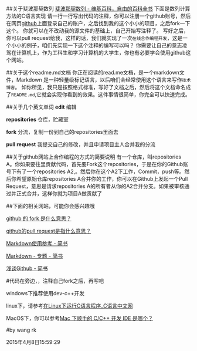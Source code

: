 ##关于斐波那契数列 
[斐波那契数列 - 维基百科，自由的百科全书](http://zh.wikipedia.org/wiki/%E6%96%90%E6%B3%A2%E9%82%A3%E5%A5%91%E6%95%B0%E5%88%97)
下面是数列计算方法的C语言实现
请一行一行写出代码的注释，你可以注册一个github账号，然后在网页[github](https://github.com/)上面登录自己的账户，之后找到我的这个小小的项目，之后fork一下这个。
你就可以在不改动我的源文件的基础上，自己开始写注释了。
写好之后，你可以pull request给我，这样的话，我们就实现了一次`在线合作编程开发`，这是一个小小的例子，咱们先实现一下这个注释的编写可以吗？
你需要让自己的意志凌驾在计算机上，作为工科生和学习计算机的大学生，你也有必要学会使用github这个网站。

##关于这个readme.md文档
你正在阅读的read.me文档，是一个markdown文件，Markdown 是一种轻量级标记语言，以后咱们会经常使用这个语言来写作`技术博客`。
如你所见，我只是按照[]()格式标准，写好了文档之后，然后将这个文档命名成了`README.md`,它就会实现你看到的效果。这件事情很简单，你完全可以快速完成。


##关于几个英文单词
**edit** 编辑


**repositories** 仓库，贮藏室


**fork** 分流，复制一份到自己的repositories里面去


**pull request** 我提交自己的修改，并且申请项目主人合并我的分流

##关于github网站上合作编程的方式的简要说明
有一个仓库，叫repositories A。你如果要往里贡献代码，首先要Fork这个repositories，于是在你的Github账号下有了一个repositories A2,。然后你在这个A2下工作，Commit，push等。然后你希望原始仓库repositories A合并你的工作，你可以在Github上发起一个Pull Request，意思是请求repositories A的所有者从你的A2合并分支。如果被审核通过并正式合并，这样你就为项目A做贡献了

##下面的相关网站，可能你会感兴趣哦

[github 的 fork 是什么意思？](http://www.zhihu.com/question/20431718)


[github的pull request是指什么意思？](http://www.zhihu.com/question/21682976)


[Markdown使用参考 - 简书](http://www.jianshu.com/p/67cc81003064) 


[Markdown - 专题 - 简书](http://www.jianshu.com/c/BDu5F8) 


[浅谈Github - 简书](http://www.jianshu.com/p/b9077110e39c) 



#代码在旁边，，注释自己fork之后，再写吧

windows下推荐使用dev-c++开发


linux下，请参考[在Linux下运行C语言程序_C语言中文网](http://c.biancheng.net/cpp/html/2759.html) 


MacOS下，你可以参考[Mac 下顺手的 C/C++ 开发 IDE 是哪个？](http://www.zhihu.com/question/19615915)

#by wang rk


2015年4月8日15:59:29

